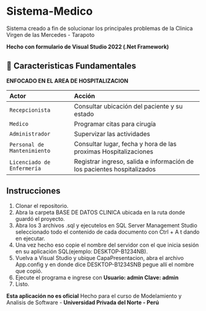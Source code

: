 # Sistema-Medico
Sistema creado a fin de solucionar los principales problemas de la Clinica Virgen de las Mercedes - Tarapoto

**Hecho con formulario de Visual Studio 2022 (.Net Framework)**

## 🧞 Caracteristicas Fundamentales

**ENFOCADO EN EL AREA DE HOSPITALIZACION**

| Actor                       | Acción                                                |
| :-------------------------- | :---------------------------------------------------- |
| `Recepcionista`             | Consultar ubicación del paciente y su estado          |
| `Medico`                    | Programar citas para cirugía                          |
| `Administrador`             | Supervizar las actividades                            |
| `Personal de Mantenimiento` | Consultar lugar, fecha y hora de las proximas Hospitalizaciones   |
| `Licenciado de Enfermería`  | Registrar ingreso, salida e información de los pacientes hospitalizados |

## Instrucciones
1. Clonar el repositorio.
2. Abra la carpeta BASE DE DATOS CLINICA ubicada en la ruta donde guardó el proyecto.
3. Abra los 3 archivos .sql y ejecutelos en SQL Server Management Studio seleccionado todo el contenido de cada documento con Ctrl + A t dando en ejecutar.
4. Una vez hecho eso copie el nombre del servidor con el que inicia sesión en su aplicación SQL(ejemplo: DESKTOP-B1234NB).
5. Vuelva a Visual Studio y ubique CapaPresentacion, abra el archivo App.config y en donde dice DESKTOP-B1234SNB pegue allí el nombre que copió.
6. Ejecute el programa e ingrese con **Usuario: admin Clave: admin**
7. Listo.

**Esta aplicación no es oficial**
Hecho para el curso de Modelamiento y Analisis de Software - **Universidad Privada del Norte - Perú**
